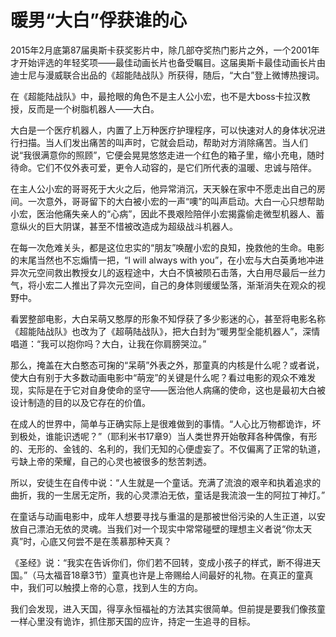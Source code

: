 # 暖男“大白”俘获谁的心

2015年2月底第87届奥斯卡获奖影片中，除几部夺奖热门影片之外，一个2001年才开始评选的年轻奖项——最佳动画长片也备受瞩目。这届奥斯卡最佳动画长片由迪士尼与漫威联合出品的《超能陆战队》所获得，随后，“大白”登上微博热搜词。 

在《超能陆战队》中，最抢眼的角色不是主人公小宏，也不是大boss卡拉汉教授，反而是一个树脂机器人——大白。 

大白是一个医疗机器人，内置了上万种医疗护理程序，可以快速对人的身体状况进行扫描。当人们发出痛苦的叫声时，它就会启动，帮助对方消除痛苦。当人们说“我很满意你的照顾”，它便会晃晃悠悠走进一个红色的箱子里，缩小充电，随时待命。它们不仅外表可爱，更令人动容的，是它们所代表的温暖、忠诚与陪伴。 

在主人公小宏的哥哥死于大火之后，他异常消沉，天天躲在家中不愿走出自己的房间。一次意外，哥哥留下的大白被小宏的一声“噢”的叫声启动。大白一心只想帮助小宏，医治他痛失亲人的“心病”，因此不畏艰险陪伴小宏揭露偷走微型机器人、蓄意纵火的巨大阴谋，甚至不惜被改造成为超级战斗机器人。 

在每一次危难关头，都是这位忠实的“朋友”唤醒小宏的良知，挽救他的生命。电影的末尾当然也不忘煽情一把，“I will always with you”，在小宏与大白英勇地冲进异次元空间救出教授女儿的返程途中，大白不慎被陨石击落，大白用尽最后一丝力气，将小宏二人推出了异次元空间，自己的身体则缓缓坠落，渐渐消失在观众的视野中。 

看罢整部电影，大白呆萌又憨厚的形象不知俘获了多少影迷的心，甚至将电影名称《超能陆战队》也改为了《超萌陆战队》，把大白封为“暖男型全能机器人”，深情唱道：“我可以抱你吗？大白，让我在你肩膀哭泣。” 

那么，掩盖在大白憨态可掬的“呆萌”外表之外，那童真的内核是什么呢？或者说，使大白有别于大多数动画电影中“萌宠”的关键是什么呢？看过电影的观众不难发现，实际是在于它对自身使命的坚守——医治他人病痛的使命，这也是最初大白被设计制造的目的以及它存在的价值。 

在成人的世界中，简单与正确实际上是很难做到的事情。“人心比万物都诡诈，坏到极处，谁能识透呢？”（耶利米书17章9）当人类世界开始敬拜各种偶像，有形的、无形的、金钱的、名利的，我们无知的心便虚妄了。不仅偏离了正常的轨道，亏缺上帝的荣耀，自己的心灵也被很多的愁苦刺透。 

所以，安徒生在自传中说：“人生就是一个童话。充满了流浪的艰辛和执着追求的曲折，我的一生居无定所，我的心灵漂泊无依，童话是我流浪一生的阿拉丁神灯。” 

在童话与动画电影中，成年人想要寻找与重温的是那被世俗污染的人生正道，以安放自己漂泊无依的灵魂。当我们对一个现实中常常碰壁的理想主义者说“你太天真”时，心底又何尝不是在羡慕那种天真？ 

《圣经》说：“我实在告诉你们，你们若不回转，变成小孩子的样式，断不得进天国。”（马太福音18章3节）童真也许是上帝赐给人间最好的礼物。在真正的童真中，我们可以触摸上帝的心意，找到人生的方向。 

我们会发现，进入天国，得享永恒福祉的方法其实很简单。但前提是要我们像孩童一样心里没有诡诈，抓住那天国的应许，持定一生追寻的目标。